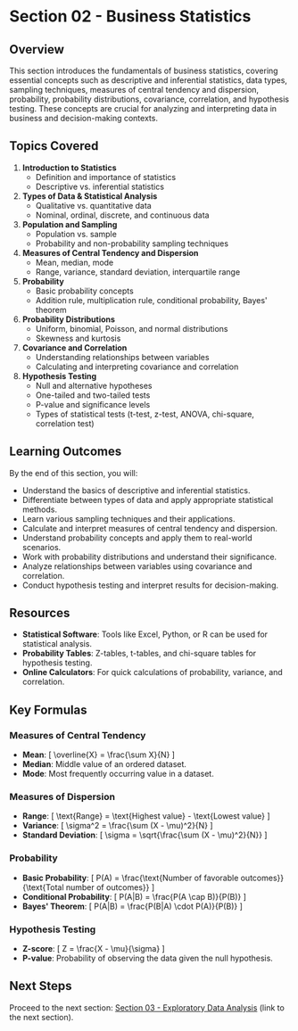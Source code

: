 # Section 02 - Business Statistics

## Overview
This section introduces the fundamentals of business statistics, covering essential concepts such as descriptive and inferential statistics, data types, sampling techniques, measures of central tendency and dispersion, probability, probability distributions, covariance, correlation, and hypothesis testing. These concepts are crucial for analyzing and interpreting data in business and decision-making contexts.

## Topics Covered
1. **Introduction to Statistics**
   - Definition and importance of statistics
   - Descriptive vs. inferential statistics
2. **Types of Data & Statistical Analysis**
   - Qualitative vs. quantitative data
   - Nominal, ordinal, discrete, and continuous data
3. **Population and Sampling**
   - Population vs. sample
   - Probability and non-probability sampling techniques
4. **Measures of Central Tendency and Dispersion**
   - Mean, median, mode
   - Range, variance, standard deviation, interquartile range
5. **Probability**
   - Basic probability concepts
   - Addition rule, multiplication rule, conditional probability, Bayes' theorem
6. **Probability Distributions**
   - Uniform, binomial, Poisson, and normal distributions
   - Skewness and kurtosis
7. **Covariance and Correlation**
   - Understanding relationships between variables
   - Calculating and interpreting covariance and correlation
8. **Hypothesis Testing**
   - Null and alternative hypotheses
   - One-tailed and two-tailed tests
   - P-value and significance levels
   - Types of statistical tests (t-test, z-test, ANOVA, chi-square, correlation test)

## Learning Outcomes
By the end of this section, you will:
- Understand the basics of descriptive and inferential statistics.
- Differentiate between types of data and apply appropriate statistical methods.
- Learn various sampling techniques and their applications.
- Calculate and interpret measures of central tendency and dispersion.
- Understand probability concepts and apply them to real-world scenarios.
- Work with probability distributions and understand their significance.
- Analyze relationships between variables using covariance and correlation.
- Conduct hypothesis testing and interpret results for decision-making.

## Resources
- **Statistical Software**: Tools like Excel, Python, or R can be used for statistical analysis.
- **Probability Tables**: Z-tables, t-tables, and chi-square tables for hypothesis testing.
- **Online Calculators**: For quick calculations of probability, variance, and correlation.

## Key Formulas
### Measures of Central Tendency
- **Mean**: 
  \[
  \overline{X} = \frac{\sum X}{N}
  \]
- **Median**: Middle value of an ordered dataset.
- **Mode**: Most frequently occurring value in a dataset.

### Measures of Dispersion
- **Range**: 
  \[
  \text{Range} = \text{Highest value} - \text{Lowest value}
  \]
- **Variance**: 
  \[
  \sigma^2 = \frac{\sum (X - \mu)^2}{N}
  \]
- **Standard Deviation**: 
  \[
  \sigma = \sqrt{\frac{\sum (X - \mu)^2}{N}}
  \]

### Probability
- **Basic Probability**: 
  \[
  P(A) = \frac{\text{Number of favorable outcomes}}{\text{Total number of outcomes}}
  \]
- **Conditional Probability**: 
  \[
  P(A|B) = \frac{P(A \cap B)}{P(B)}
  \]
- **Bayes' Theorem**: 
  \[
  P(A|B) = \frac{P(B|A) \cdot P(A)}{P(B)}
  \]

### Hypothesis Testing
- **Z-score**: 
  \[
  Z = \frac{X - \mu}{\sigma}
  \]
- **P-value**: Probability of observing the data given the null hypothesis.

## Next Steps
Proceed to the next section: [Section 03 - Exploratory Data Analysis](./Section%2003%20-%20Exploratory%20Data%20Analysis) (link to the next section).